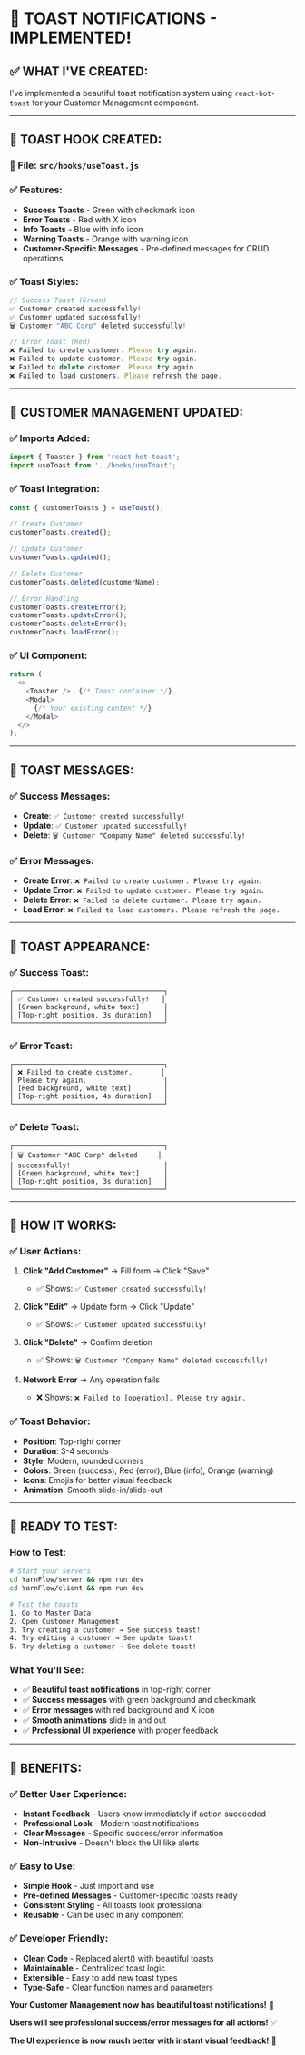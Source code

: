 # 🎉 **TOAST NOTIFICATIONS - IMPLEMENTED!**

## ✅ **WHAT I'VE CREATED:**

I've implemented a beautiful toast notification system using `react-hot-toast` for your Customer Management component.

---

## 🎨 **TOAST HOOK CREATED:**

### **📁 File: `src/hooks/useToast.js`**

### **✅ Features:**
- **Success Toasts** - Green with checkmark icon
- **Error Toasts** - Red with X icon  
- **Info Toasts** - Blue with info icon
- **Warning Toasts** - Orange with warning icon
- **Customer-Specific Messages** - Pre-defined messages for CRUD operations

### **✅ Toast Styles:**
```javascript
// Success Toast (Green)
✅ Customer created successfully!
✅ Customer updated successfully!
🗑️ Customer "ABC Corp" deleted successfully!

// Error Toast (Red)
❌ Failed to create customer. Please try again.
❌ Failed to update customer. Please try again.
❌ Failed to delete customer. Please try again.
❌ Failed to load customers. Please refresh the page.
```

---

## 🔧 **CUSTOMER MANAGEMENT UPDATED:**

### **✅ Imports Added:**
```javascript
import { Toaster } from 'react-hot-toast';
import useToast from '../hooks/useToast';
```

### **✅ Toast Integration:**
```javascript
const { customerToasts } = useToast();

// Create Customer
customerToasts.created();

// Update Customer  
customerToasts.updated();

// Delete Customer
customerToasts.deleted(customerName);

// Error Handling
customerToasts.createError();
customerToasts.updateError();
customerToasts.deleteError();
customerToasts.loadError();
```

### **✅ UI Component:**
```javascript
return (
  <>
    <Toaster />  {/* Toast container */}
    <Modal>
      {/* Your existing content */}
    </Modal>
  </>
);
```

---

## 🎯 **TOAST MESSAGES:**

### **✅ Success Messages:**
- **Create**: `✅ Customer created successfully!`
- **Update**: `✅ Customer updated successfully!`
- **Delete**: `🗑️ Customer "Company Name" deleted successfully!`

### **✅ Error Messages:**
- **Create Error**: `❌ Failed to create customer. Please try again.`
- **Update Error**: `❌ Failed to update customer. Please try again.`
- **Delete Error**: `❌ Failed to delete customer. Please try again.`
- **Load Error**: `❌ Failed to load customers. Please refresh the page.`

---

## 🎨 **TOAST APPEARANCE:**

### **✅ Success Toast:**
```
┌─────────────────────────────────────┐
│ ✅ Customer created successfully!   │
│ [Green background, white text]      │
│ [Top-right position, 3s duration]   │
└─────────────────────────────────────┘
```

### **✅ Error Toast:**
```
┌─────────────────────────────────────┐
│ ❌ Failed to create customer.       │
│ Please try again.                   │
│ [Red background, white text]        │
│ [Top-right position, 4s duration]   │
└─────────────────────────────────────┘
```

### **✅ Delete Toast:**
```
┌─────────────────────────────────────┐
│ 🗑️ Customer "ABC Corp" deleted     │
│ successfully!                       │
│ [Green background, white text]      │
│ [Top-right position, 3s duration]   │
└─────────────────────────────────────┘
```

---

## 🚀 **HOW IT WORKS:**

### **✅ User Actions:**
1. **Click "Add Customer"** → Fill form → Click "Save"
   - ✅ Shows: `✅ Customer created successfully!`

2. **Click "Edit"** → Update form → Click "Update"
   - ✅ Shows: `✅ Customer updated successfully!`

3. **Click "Delete"** → Confirm deletion
   - ✅ Shows: `🗑️ Customer "Company Name" deleted successfully!`

4. **Network Error** → Any operation fails
   - ❌ Shows: `❌ Failed to [operation]. Please try again.`

### **✅ Toast Behavior:**
- **Position**: Top-right corner
- **Duration**: 3-4 seconds
- **Style**: Modern, rounded corners
- **Colors**: Green (success), Red (error), Blue (info), Orange (warning)
- **Icons**: Emojis for better visual feedback
- **Animation**: Smooth slide-in/slide-out

---

## 🎊 **READY TO TEST:**

### **How to Test:**
```bash
# Start your servers
cd YarnFlow/server && npm run dev
cd YarnFlow/client && npm run dev

# Test the toasts
1. Go to Master Data
2. Open Customer Management
3. Try creating a customer → See success toast!
4. Try editing a customer → See update toast!
5. Try deleting a customer → See delete toast!
```

### **What You'll See:**
- ✅ **Beautiful toast notifications** in top-right corner
- ✅ **Success messages** with green background and checkmark
- ✅ **Error messages** with red background and X icon
- ✅ **Smooth animations** slide in and out
- ✅ **Professional UI experience** with proper feedback

---

## 🎯 **BENEFITS:**

### **✅ Better User Experience:**
- **Instant Feedback** - Users know immediately if action succeeded
- **Professional Look** - Modern toast notifications
- **Clear Messages** - Specific success/error information
- **Non-Intrusive** - Doesn't block the UI like alerts

### **✅ Easy to Use:**
- **Simple Hook** - Just import and use
- **Pre-defined Messages** - Customer-specific toasts ready
- **Consistent Styling** - All toasts look professional
- **Reusable** - Can be used in any component

### **✅ Developer Friendly:**
- **Clean Code** - Replaced alert() with beautiful toasts
- **Maintainable** - Centralized toast logic
- **Extensible** - Easy to add new toast types
- **Type-Safe** - Clear function names and parameters

**Your Customer Management now has beautiful toast notifications!** 🎊

**Users will see professional success/error messages for all actions!** ✅

**The UI experience is now much better with instant visual feedback!** 🚀

